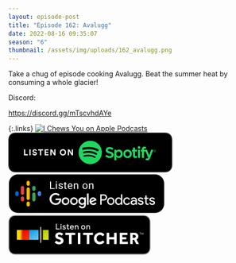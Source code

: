 ```yaml
---
layout: episode-post
title: "Episode 162: Avalugg"
date: 2022-08-16 09:35:07
season: "6"
thumbnail: /assets/img/uploads/162_avalugg.png
---
```

Take a chug of episode cooking Avalugg. Beat the summer heat by consuming a whole glacier!

Discord:

<https://discord.gg/mTscvhdAYe>

{:.links}  [![I Chews You on Apple Podcasts](https://linkmaker.itunes.apple.com/en-us/badge-lrg.svg?releaseDate=2019-04-16T00:00:00Z&kind=podcast&bubble=podcasts)](https://podcasts.apple.com/us/podcast/162-avalugg/id1455409177?i=1000576251057)  [![I Chews You on Spotify](/assets/img/uploads/spotify-badge-button.svg)](https://open.spotify.com/episode/13IeCPzfmab1HVRz4dlFPP?si=rGQHXMLfTXKMidY3kHJMFQ)  [![I Chews You on Google Podcasts](/assets/img/uploads/google-podcasts-badge-button.svg)](https://podcasts.google.com/feed/aHR0cDovL2ZlZWRzLmxpYnN5bi5jb20vMTY4ODIxL3Jzcw/episode/YWQ3OGVmZGUtYzFlMi00MmNkLWIxYzEtZTcyZTZkN2U0YWY5?sa=X&ved=0CAUQkfYCahcKEwiQjfeF5cv5AhUAAAAAHQAAAAAQAQ)  [![I Chews You on Stitcher](/assets/img/uploads/stitcher-badge-button.svg)](https://www.stitcher.com/show/i-chews-you/episode/162-avalugg-205834080)
